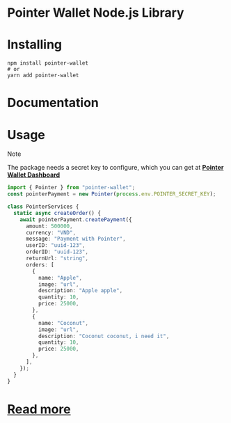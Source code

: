 # Pointer Wallet Node.js Library

# Installing

```
npm install pointer-wallet
# or
yarn add pointer-wallet
```

# Documentation

# Usage

> [!NOTE]
> The package needs a secret key to configure, which you can get at **[Pointer Wallet Dashboard](https://pointer.io.vn/)**

```typescript
import { Pointer } from "pointer-wallet";
const pointerPayment = new Pointer(process.env.POINTER_SECRET_KEY);

class PointerServices {
  static async createOrder() {
    await pointerPayment.createPayment({
      amount: 500000,
      currency: "VND",
      message: "Payment with Pointer",
      userID: "uuid-123",
      orderID: "uuid-123",
      returnUrl: "string",
      orders: [
        {
          name: "Apple",
          image: "url",
          description: "Apple apple",
          quantity: 10,
          price: 25000,
        },
        {
          name: "Coconut",
          image: "url",
          description: "Coconut coconut, i need it",
          quantity: 10,
          price: 25000,
        },
      ],
    });
  }
}
```

# **[Read more](https://pointer.io.vn/)**
